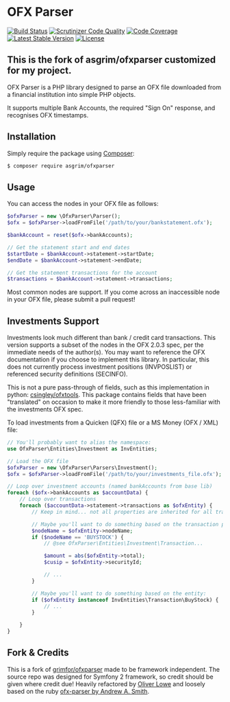 OFX Parser
=================

[![Build Status](https://travis-ci.org/asgrim/ofxparser.svg?branch=master)](https://travis-ci.org/asgrim/ofxparser) [![Scrutinizer Code Quality](https://scrutinizer-ci.com/g/asgrim/ofxparser/badges/quality-score.png?b=master)](https://scrutinizer-ci.com/g/asgrim/ofxparser/?branch=master) [![Code Coverage](https://scrutinizer-ci.com/g/asgrim/ofxparser/badges/coverage.png?b=master)](https://scrutinizer-ci.com/g/asgrim/ofxparser/?branch=master) [![Latest Stable Version](https://poser.pugx.org/asgrim/ofxparser/v/stable)](https://packagist.org/packages/asgrim/ofxparser) [![License](https://poser.pugx.org/asgrim/ofxparser/license)](https://packagist.org/packages/asgrim/ofxparser)

This is the fork of asgrim/ofxparser customized for my project.
------------------

OFX Parser is a PHP library designed to parse an OFX file downloaded from a financial institution into simple PHP objects.

It supports multiple Bank Accounts, the required "Sign On" response, and recognises OFX timestamps.

## Installation

Simply require the package using [Composer](https://getcomposer.org/):

```bash
$ composer require asgrim/ofxparser
```

## Usage

You can access the nodes in your OFX file as follows:

```php
$ofxParser = new \OfxParser\Parser();
$ofx = $ofxParser->loadFromFile('/path/to/your/bankstatement.ofx');

$bankAccount = reset($ofx->bankAccounts);

// Get the statement start and end dates
$startDate = $bankAccount->statement->startDate;
$endDate = $bankAccount->statement->endDate;

// Get the statement transactions for the account
$transactions = $bankAccount->statement->transactions;
```

Most common nodes are support. If you come across an inaccessible node in your OFX file, please submit a pull request!

## Investments Support

Investments look much different than bank / credit card transactions. This version supports a subset of the nodes in the OFX 2.0.3 spec, per the immediate needs of the author(s). You may want to reference the OFX documentation if you choose to implement this library. In particular, this does not currently process investment positions (INVPOSLIST) or referenced security definitions (SECINFO).

This is not a pure pass-through of fields, such as this implementation in python: [csingley/ofxtools](https://github.com/csingley/ofxtools). This package contains fields that have been "translated" on occasion to make it more friendly to those less-familiar with the investments OFX spec.

To load investments from a Quicken (QFX) file or a MS Money (OFX / XML) file:

```php
// You'll probably want to alias the namespace:
use OfxParser\Entities\Investment as InvEntities;

// Load the OFX file
$ofxParser = new \OfxParser\Parsers\Investment();
$ofx = $ofxParser->loadFromFile('/path/to/your/investments_file.ofx');

// Loop over investment accounts (named bankAccounts from base lib)
foreach ($ofx->bankAccounts as $accountData) {
    // Loop over transactions
    foreach ($accountData->statement->transactions as $ofxEntity) {
        // Keep in mind... not all properties are inherited for all transaction types...

        // Maybe you'll want to do something based on the transaction properties:
        $nodeName = $ofxEntity->nodeName;
        if ($nodeName == 'BUYSTOCK') {
            // @see OfxParser\Entities\Investment\Transaction...

            $amount = abs($ofxEntity->total);
            $cusip = $ofxEntity->securityId;

            // ...
        }

        // Maybe you'll want to do something based on the entity:
        if ($ofxEntity instanceof InvEntities\Transaction\BuyStock) {
            // ...
        }

    }
}
```

## Fork & Credits

This is a fork of [grimfor/ofxparser](https://github.com/Grimfor/ofxparser) made to be framework independent. The source repo was designed for Symfony 2 framework, so credit should be given where credit due!
Heavily refactored by [Oliver Lowe](https://github.com/loweoj) and loosely based on the ruby [ofx-parser by Andrew A. Smith](https://github.com/aasmith/ofx-parser).
